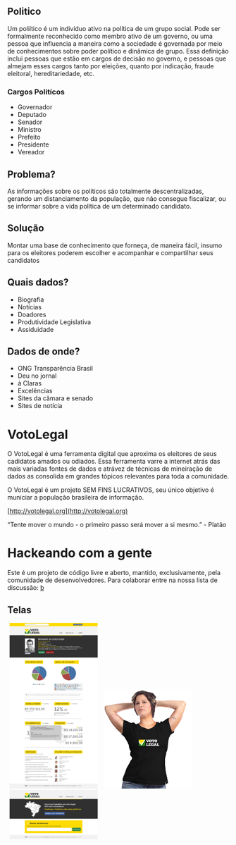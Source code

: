 ## Politico

Um poliítico é um indivíduo ativo na política de um grupo social. Pode ser formalmente reconhecido como membro ativo de um governo, ou uma pessoa que influencia a maneira como a sociedade é governada por meio de conhecimentos sobre poder político e dinâmica de grupo. Essa definição inclui pessoas que estão em cargos de decisão no governo, e pessoas que almejam esses cargos tanto por eleições, quanto por indicação, fraude eleitoral, hereditariedade, etc.

### Cargos Politícos

* Governador
* Deputado
* Senador
* Ministro
* Prefeito
* Presidente
* Vereador

## Problema?

As informações sobre os políticos são totalmente descentralizadas, gerando um distanciamento da população, que não consegue fiscalizar, ou se informar sobre a vida política de um determinado candidato.

## Solução

Montar uma base de conhecimento que forneça, de maneira fácil, insumo para os eleitores poderem escolher e acompanhar e compartilhar seus candidatos

## Quais dados?

* Biografia
* Notícias
* Doadores
* Produtividade Legislativa
* Assiduidade

## Dados de onde?

* ONG Transparência Brasil
* Deu no jornal
* à Claras
* Excelências
* Sites da câmara e senado
* Sites de notícia

# VotoLegal

O VotoLegal é uma ferramenta digital que aproxima os eleitores de seus cadidatos amados ou odiados. Essa ferramenta varre a internet atrás das mais variadas fontes de dados e atrávez de técnicas de mineiração de dados as consolida em grandes tópicos relevantes para toda a comunidade.

O VotoLegal é um projeto SEM FINS LUCRATIVOS, seu único objetivo é municiar a população brasileira de informação.

[http://votolegal.org](http://votolegal.org)

“Tente mover o mundo - o primeiro passo será mover a si mesmo.” - Platão

# Hackeando com a gente

Este é um projeto de código livre e aberto, mantido, exclusivamente, pela comunidade de desenvolvedores. Para colaborar entre na nossa lista de discussão: [b](votolegal@googlegroups.com)

## Telas

<img style='margin: 0 5px;' src='https://github.com/marcelnicolay/votolegal/raw/master/telas/PaginaPolitico_VotoLegal_20120905_V2.jpg' width='200' />
<img style='margin: 0 5px;' src='https://github.com/marcelnicolay/votolegal/raw/master/telas/camisa_feminina.jpg' width='200' />

<img style='margin: 0 5px;' src='https://github.com/marcelnicolay/votolegal/raw/master/telas/Home_VotoLegal_20120905_V2.jpg' width='200' />
